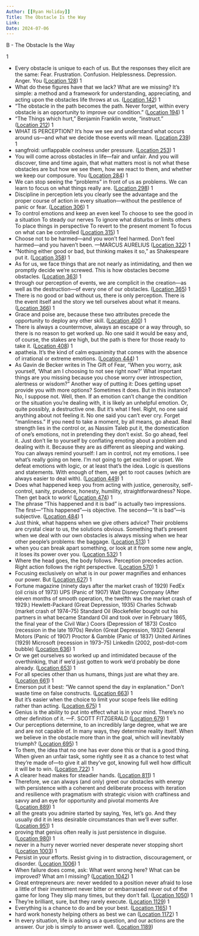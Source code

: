 ```yaml
---
Author: [[Ryan Holiday]]
Title: The Obstacle Is the Way
Link: 
Date: 2024-07-06
---
```

B - The Obstacle Is the Way

1
- Every obstacle is unique to each of us. But the responses they elicit are the same: Fear. Frustration. Confusion. Helplessness. Depression. Anger. You ([Location 128](https://readwise.io/to_kindle?action=open&asin=B00G3L1B8K&location=128))
1
- What do these figures have that we lack? What are we missing? It’s simple: a method and a framework for understanding, appreciating, and acting upon the obstacles life throws at us. ([Location 142](https://readwise.io/to_kindle?action=open&asin=B00G3L1B8K&location=142))
1
- “The obstacle in the path becomes the path. Never forget, within every obstacle is an opportunity to improve our condition.” ([Location 194](https://readwise.io/to_kindle?action=open&asin=B00G3L1B8K&location=194))
1
- “The Things which hurt,” Benjamin Franklin wrote, “instruct.” ([Location 212](https://readwise.io/to_kindle?action=open&asin=B00G3L1B8K&location=212))
1
- WHAT IS PERCEPTION? It’s how we see and understand what occurs around us—and what we decide those events will mean. ([Location 239](https://readwise.io/to_kindle?action=open&asin=B00G3L1B8K&location=239))
1
- sangfroid: unflappable coolness under pressure. ([Location 253](https://readwise.io/to_kindle?action=open&asin=B00G3L1B8K&location=253))
1
- You will come across obstacles in life—fair and unfair. And you will discover, time and time again, that what matters most is not what these obstacles are but how we see them, how we react to them, and whether we keep our composure. You ([Location 284](https://readwise.io/to_kindle?action=open&asin=B00G3L1B8K&location=284))
1
- We can stop seeing the “problems” in front of us as problems. We can learn to focus on what things really are. ([Location 298](https://readwise.io/to_kindle?action=open&asin=B00G3L1B8K&location=298))
1
- Discipline in perception lets you clearly see the advantage and the proper course of action in every situation—without the pestilence of panic or fear. ([Location 306](https://readwise.io/to_kindle?action=open&asin=B00G3L1B8K&location=306))
1
- To control emotions and keep an even keel To choose to see the good in a situation To steady our nerves To ignore what disturbs or limits others To place things in perspective To revert to the present moment To focus on what can be controlled ([Location 315](https://readwise.io/to_kindle?action=open&asin=B00G3L1B8K&location=315))
1
- Choose not to be harmed—and you won’t feel harmed. Don’t feel harmed—and you haven’t been. —MARCUS AURELIUS ([Location 322](https://readwise.io/to_kindle?action=open&asin=B00G3L1B8K&location=322))
1
- “Nothing either good or bad, but thinking makes it so,” as Shakespeare put it. ([Location 358](https://readwise.io/to_kindle?action=open&asin=B00G3L1B8K&location=358))
1
- As for us, we face things that are not nearly as intimidating, and then we promptly decide we’re screwed. This is how obstacles become obstacles. ([Location 363](https://readwise.io/to_kindle?action=open&asin=B00G3L1B8K&location=363))
1
- through our perception of events, we are complicit in the creation—as well as the destruction—of every one of our obstacles. ([Location 365](https://readwise.io/to_kindle?action=open&asin=B00G3L1B8K&location=365))
1
- There is no good or bad without us, there is only perception. There is the event itself and the story we tell ourselves about what it means. ([Location 366](https://readwise.io/to_kindle?action=open&asin=B00G3L1B8K&location=366))
1
- Grace and poise are, because these two attributes precede the opportunity to deploy any other skill. ([Location 400](https://readwise.io/to_kindle?action=open&asin=B00G3L1B8K&location=400))
1
- There is always a countermove, always an escape or a way through, so there is no reason to get worked up. No one said it would be easy and, of course, the stakes are high, but the path is there for those ready to take it. ([Location 408](https://readwise.io/to_kindle?action=open&asin=B00G3L1B8K&location=408))
1
- apatheia. It’s the kind of calm equanimity that comes with the absence of irrational or extreme emotions. ([Location 444](https://readwise.io/to_kindle?action=open&asin=B00G3L1B8K&location=444))
1
- As Gavin de Becker writes in The Gift of Fear, “When you worry, ask yourself, ‘What am I choosing to not see right now?’ What important things are you missing because you chose worry over introspection, alertness or wisdom?” Another way of putting it: Does getting upset provide you with more options? Sometimes it does. But in this instance? No, I suppose not. Well, then. If an emotion can’t change the condition or the situation you’re dealing with, it is likely an unhelpful emotion. Or, quite possibly, a destructive one. But it’s what I feel. Right, no one said anything about not feeling it. No one said you can’t ever cry. Forget “manliness.” If you need to take a moment, by all means, go ahead. Real strength lies in the control or, as Nassim Taleb put it, the domestication of one’s emotions, not in pretending they don’t exist. So go ahead, feel it. Just don’t lie to yourself by conflating emoting about a problem and dealing with it. Because they are as different as sleeping and waking. You can always remind yourself: I am in control, not my emotions. I see what’s really going on here. I’m not going to get excited or upset. We defeat emotions with logic, or at least that’s the idea. Logic is questions and statements. With enough of them, we get to root causes (which are always easier to deal with). ([Location 449](https://readwise.io/to_kindle?action=open&asin=B00G3L1B8K&location=449))
1
- Does what happened keep you from acting with justice, generosity, self-control, sanity, prudence, honesty, humility, straightforwardness? Nope. Then get back to work! ([Location 474](https://readwise.io/to_kindle?action=open&asin=B00G3L1B8K&location=474))
1
- The phrase “This happened and it is bad” is actually two impressions. The first—“This happened”—is objective. The second—“it is bad”—is subjective. ([Location 484](https://readwise.io/to_kindle?action=open&asin=B00G3L1B8K&location=484))
1
- Just think, what happens when we give others advice? Their problems are crystal clear to us, the solutions obvious. Something that’s present when we deal with our own obstacles is always missing when we hear other people’s problems: the baggage. ([Location 513](https://readwise.io/to_kindle?action=open&asin=B00G3L1B8K&location=513))
1
- when you can break apart something, or look at it from some new angle, it loses its power over you. ([Location 532](https://readwise.io/to_kindle?action=open&asin=B00G3L1B8K&location=532))
1
- Where the head goes, the body follows. Perception precedes action. Right action follows the right perspective. ([Location 570](https://readwise.io/to_kindle?action=open&asin=B00G3L1B8K&location=570))
1
- Focusing exclusively on what is in our power magnifies and enhances our power. But ([Location 627](https://readwise.io/to_kindle?action=open&asin=B00G3L1B8K&location=627))
1
- Fortune magazine (ninety days after the market crash of 1929) FedEx (oil crisis of 1973) UPS (Panic of 1907) Walt Disney Company (After eleven months of smooth operation, the twelfth was the market crash of 1929.) Hewlett-Packard (Great Depression, 1935) Charles Schwab (market crash of 1974–75) Standard Oil (Rockefeller bought out his partners in what became Standard Oil and took over in February 1865, the final year of the Civil War.) Coors (Depression of 1873) Costco (recession in the late 1970s) Revlon (Great Depression, 1932) General Motors (Panic of 1907) Proctor & Gamble (Panic of 1837) United Airlines (1929) Microsoft (recession in 1973–75) LinkedIn (2002, post–dot-com bubble) ([Location 636](https://readwise.io/to_kindle?action=open&asin=B00G3L1B8K&location=636))
1
- Or we get ourselves so worked up and intimidated because of the overthinking, that if we’d just gotten to work we’d probably be done already. ([Location 653](https://readwise.io/to_kindle?action=open&asin=B00G3L1B8K&location=653))
1
- For all species other than us humans, things just are what they are. ([Location 661](https://readwise.io/to_kindle?action=open&asin=B00G3L1B8K&location=661))
1
- Emerson put it best: “We cannot spend the day in explanation.” Don’t waste time on false constructs. ([Location 663](https://readwise.io/to_kindle?action=open&asin=B00G3L1B8K&location=663))
1
- But it’s easier when the choice to limit your scope feels like editing rather than acting. ([Location 675](https://readwise.io/to_kindle?action=open&asin=B00G3L1B8K&location=675))
1
- Genius is the ability to put into effect what is in your mind. There’s no other definition of it. —F. SCOTT FITZGERALD ([Location 679](https://readwise.io/to_kindle?action=open&asin=B00G3L1B8K&location=679))
1
- Our perceptions determine, to an incredibly large degree, what we are and are not capable of. In many ways, they determine reality itself. When we believe in the obstacle more than in the goal, which will inevitably triumph? ([Location 695](https://readwise.io/to_kindle?action=open&asin=B00G3L1B8K&location=695))
1
- To them, the idea that no one has ever done this or that is a good thing. When given an unfair task, some rightly see it as a chance to test what they’re made of—to give it all they’ve got, knowing full well how difficult it will be to win. ([Location 722](https://readwise.io/to_kindle?action=open&asin=B00G3L1B8K&location=722))
1
- A clearer head makes for steadier hands. ([Location 811](https://readwise.io/to_kindle?action=open&asin=B00G3L1B8K&location=811))
1
- Therefore, we can always (and only) greet our obstacles with energy with persistence with a coherent and deliberate process with iteration and resilience with pragmatism with strategic vision with craftiness and savvy and an eye for opportunity and pivotal moments Are ([Location 889](https://readwise.io/to_kindle?action=open&asin=B00G3L1B8K&location=889))
1
- all the greats you admire started by saying, Yes, let’s go. And they usually did it in less desirable circumstances than we’ll ever suffer. ([Location 951](https://readwise.io/to_kindle?action=open&asin=B00G3L1B8K&location=951))
1
- proving that genius often really is just persistence in disguise. ([Location 980](https://readwise.io/to_kindle?action=open&asin=B00G3L1B8K&location=980))
1
- never in a hurry never worried never desperate never stopping short ([Location 1003](https://readwise.io/to_kindle?action=open&asin=B00G3L1B8K&location=1003))
1
- Persist in your efforts. Resist giving in to distraction, discouragement, or disorder. ([Location 1006](https://readwise.io/to_kindle?action=open&asin=B00G3L1B8K&location=1006))
1
- When failure does come, ask: What went wrong here? What can be improved? What am I missing? ([Location 1042](https://readwise.io/to_kindle?action=open&asin=B00G3L1B8K&location=1042))
1
- Great entrepreneurs are: never wedded to a position never afraid to lose a little of their investment never bitter or embarrassed never out of the game for long They slip many times, but they don’t fall. ([Location 1050](https://readwise.io/to_kindle?action=open&asin=B00G3L1B8K&location=1050))
1
- They’re brilliant, sure, but they rarely execute. ([Location 1129](https://readwise.io/to_kindle?action=open&asin=B00G3L1B8K&location=1129))
1
- Everything is a chance to do and be your best. ([Location 1165](https://readwise.io/to_kindle?action=open&asin=B00G3L1B8K&location=1165))
1
- hard work honesty helping others as best we can ([Location 1172](https://readwise.io/to_kindle?action=open&asin=B00G3L1B8K&location=1172))
1
- In every situation, life is asking us a question, and our actions are the answer. Our job is simply to answer well. ([Location 1189](https://readwise.io/to_kindle?action=open&asin=B00G3L1B8K&location=1189))
